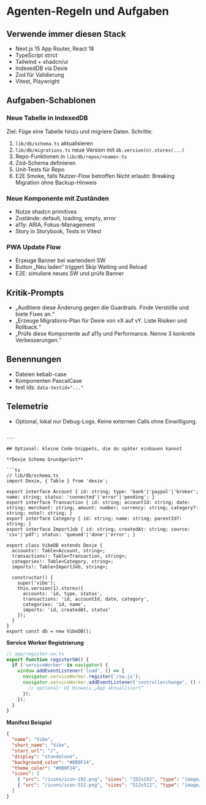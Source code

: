 # Agenten-Regeln und Aufgaben

## Verwende immer diesen Stack
- Next.js 15 App Router, React 18
- TypeScript strict
- Tailwind + shadcn/ui
- IndexedDB via Dexie
- Zod für Validierung
- Vitest, Playwright

## Aufgaben-Schablonen

### Neue Tabelle in IndexedDB
Ziel: Füge eine Tabelle hinzu und migriere Daten.
Schritte:
1) `lib/db/schema.ts` aktualisieren
2) `lib/db/migrations.ts` neue Version mit `db.version(n).stores(...)`
3) Repo-Funktionen in `lib/db/repos/<name>.ts`
4) Zod-Schema definieren
5) Unit-Tests für Repo
6) E2E Smoke, falls Nutzer-Flow betroffen
Nicht erlaubt: Breaking Migration ohne Backup-Hinweis

### Neue Komponente mit Zuständen
- Nutze shadcn primitives
- Zustände: default, loading, empty, error
- a11y: ARIA, Fokus-Management
- Story in Storybook, Tests in Vitest

### PWA Update Flow
- Erzeuge Banner bei wartendem SW
- Button „Neu laden“ triggert Skip Waiting und Reload
- E2E: simuliere neues SW und prüfe Banner

## Kritik-Prompts
- „Auditiere diese Änderung gegen die Guardrails. Finde Verstöße und biete Fixes an.“
- „Erzeuge Migrations-Plan für Dexie von vX auf vY. Liste Risiken und Rollback.“
- „Prüfe diese Komponente auf a11y und Performance. Nenne 3 konkrete Verbesserungen.“

## Benennungen
- Dateien kebab-case
- Komponenten PascalCase
- test ids: `data-testid="..."`

## Telemetrie
- Optional, lokal nur Debug-Logs. Keine externen Calls ohne Einwilligung.
```

---

## Optional: kleine Code-Snippets, die du später einbauen kannst

**Dexie Schema Grundgerüst**

```ts
// lib/db/schema.ts
import Dexie, { Table } from 'dexie';

export interface Account { id: string; type: 'bank'|'paypal'|'broker'; name: string; status: 'connected'|'error'|'pending'; }
export interface Transaction { id: string; accountId: string; date: string; merchant: string; amount: number; currency: string; category?: string; note?: string; }
export interface Category { id: string; name: string; parentId?: string; }
export interface ImportJob { id: string; createdAt: string; source: 'csv'|'pdf'; status: 'queued'|'done'|'error'; }

export class VibeDB extends Dexie {
  accounts!: Table<Account, string>;
  transactions!: Table<Transaction, string>;
  categories!: Table<Category, string>;
  imports!: Table<ImportJob, string>;

  constructor() {
    super('vibe');
    this.version(1).stores({
      accounts: 'id, type, status',
      transactions: 'id, accountId, date, category',
      categories: 'id, name',
      imports: 'id, createdAt, status'
    });
  }
}
export const db = new VibeDB();
```

**Service Worker Registrierung**

```ts
// app/register-sw.ts
export function registerSW() {
  if ('serviceWorker' in navigator) {
    window.addEventListener('load', () => {
      navigator.serviceWorker.register('/sw.js');
      navigator.serviceWorker.addEventListener('controllerchange', () => {
        // optional: UI Hinweis „App aktualisiert“
      });
    });
  }
}
```

**Manifest Beispiel**

```json
{
  "name": "Vibe",
  "short_name": "Vibe",
  "start_url": "/",
  "display": "standalone",
  "background_color": "#0B0F14",
  "theme_color": "#0B0F14",
  "icons": [
    { "src": "/icons/icon-192.png", "sizes": "192x192", "type": "image/png", "purpose": "any maskable" },
    { "src": "/icons/icon-512.png", "sizes": "512x512", "type": "image/png", "purpose": "any maskable" }
  ]
}
```